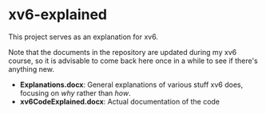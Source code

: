 # xv6-explained

This project serves as an explanation for xv6.

Note that the documents in the repository are updated during my xv6 course, so it is advisable to come back here once in a while to see if there's anything new.

- **Explanations.docx**: General explanations of various stuff xv6 does, focusing on *why* rather than *how*.
- **xv6CodeExplained.docx**: Actual documentation of the code
